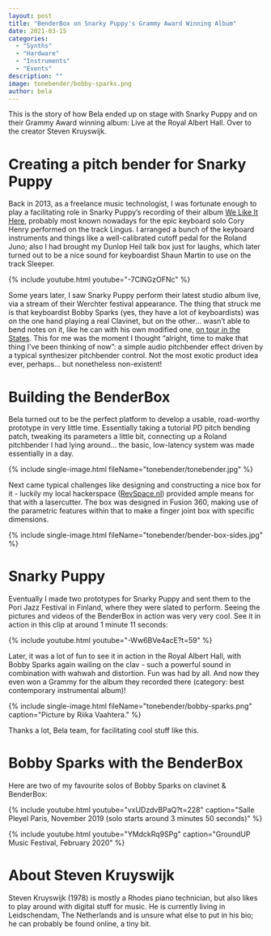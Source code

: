 ```yaml
---
layout: post
title: "BenderBox on Snarky Puppy's Grammy Award Winning Album"
date: 2021-03-15
categories:
  - "Synths"
  - "Hardware"
  - "Instruments"
  - "Events"
description: ""
image: tonebender/bobby-sparks.png
author: bela
---
```


This is the story of how Bela ended up on stage with Snarky Puppy and on their Grammy Award winning album: Live at the Royal Albert Hall. Over to the creator Steven Kruyswijk.

# Creating a pitch bender for Snarky Puppy

Back in 2013, as a freelance music technologist, I was fortunate enough to play a facilitating role in Snarky Puppy’s recording of their album [We Like It Here](https://store.snarkypuppy.com/collections/music/products/we-like-it-here-flac-download), probably most known nowadays for the epic keyboard solo Cory Henry performed on the track Lingus. I arranged a bunch of the keyboard instruments and things like a well-calibrated cutoff pedal for the Roland Juno; also I had brought my Dunlop Heil talk box just for laughs, which later turned out to be a nice sound for keyboardist Shaun Martin to use on the track Sleeper.

{% include youtube.html youtube="-7ClNGzOFNc" %}

Some years later, I saw Snarky Puppy perform their latest studio album live, via a stream of their Werchter festival appearance. The thing that struck me is that keyboardist Bobby Sparks (yes, they have a lot of keyboardists) was on the one hand playing a real Clavinet, but on the other... wasn’t able to bend notes on it, like he can with his own modified one, [on tour in the States](https://youtu.be/ulyop8hIxQk). This for me was the moment I thought “alright, time to make that thing I’ve been thinking of now”: a simple audio pitchbender effect driven by a typical synthesizer pitchbender control. Not the most exotic product idea ever, perhaps… but nonetheless non-existent!

# Building the BenderBox

Bela turned out to be the perfect platform to develop a usable, road-worthy prototype in very little time. Essentially taking a tutorial PD pitch bending patch, tweaking its parameters a little bit, connecting up a Roland pitchbender I had lying around… the basic, low-latency system was made essentially in a day.

{% include single-image.html fileName="tonebender/tonebender.jpg" %}

Next came typical challenges like designing and constructing a nice box for it - luckily my local hackerspace ([RevSpace.nl](https://revspace.nl/Main_Page)) provided ample means for that with a lasercutter. The box was designed in Fusion 360, making use of the parametric features within that to make a finger joint box with specific dimensions.

{% include single-image.html fileName="tonebender/bender-box-sides.jpg" %}

# Snarky Puppy

Eventually I made two prototypes for Snarky Puppy and sent them to the Pori Jazz Festival in Finland, where they were slated to perform. Seeing the pictures and videos of the BenderBox in action was very very cool. See it in action in this clip at around 1 minute 11 seconds:

{% include youtube.html youtube="-Ww6BVe4acE?t=59" %}

Later, it was a lot of fun to see it in action in the Royal Albert Hall, with Bobby Sparks again wailing on the clav - such a powerful sound in combination with wahwah and distortion. Fun was had by all. And now they even won a Grammy for the album they recorded there (category: best contemporary instrumental album)!

{% include single-image.html fileName="tonebender/bobby-sparks.png" caption="Picture by Riika Vaahtera." %}

Thanks a lot, Bela team, for facilitating cool stuff like this.

# Bobby Sparks with the BenderBox

Here are two of my favourite solos of Bobby Sparks on clavinet & BenderBox:

{% include youtube.html youtube="vxUDzdvBPaQ?t=228" caption="Salle Pleyel Paris, November 2019 (solo starts around 3 minutes 50 seconds)" %}

{% include youtube.html youtube="YMdckRq9SPg" caption="GroundUP Music Festival, February 2020" %}

# About Steven Kruyswijk

Steven Kruyswijk (1978) is mostly a Rhodes piano technician, but also likes to play around with digital stuff for music. He is currently living in Leidschendam, The Netherlands and is unsure what else to put in his bio; he can probably be found online, a tiny bit.
